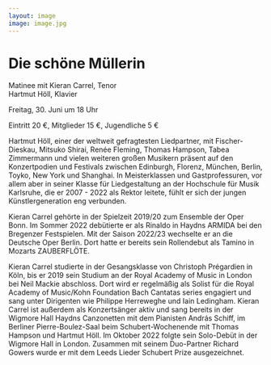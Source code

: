 ```yaml
---
layout: image
image: image.jpg
---
```


# Die schöne Müllerin 
Matinee mit Kieran Carrel, Tenor   
Hartmut Höll, Klavier  

Freitag, 30. Juni um 18 Uhr

Eintritt 20 €, Mitglieder 15 €, Jugendliche 5 €

Hartmut Höll, einer der weltweit gefragtesten Liedpartner, mit Fischer-Dieskau, Mitsuko Shirai, Renée Fleming, Thomas Hampson, Tabea Zimmermann und vielen weiteren großen Musikern präsent auf den Konzertpodien und Festivals zwischen Edinburgh, Florenz, München, Berlin, Toyko, New York und Shanghai. In Meisterklassen und Gastprofessuren, vor allem aber in seiner Klasse für Liedgestaltung an der Hochschule für Musik Karlsruhe, die er 2007 - 2022 als Rektor leitete, fühlt er sich der jungen Künstlergeneration eng verbunden.

  
Kieran Carrel gehörte in der Spielzeit 2019/20 zum Ensemble der Oper Bonn. Im Sommer 2022 debütierte er als Rinaldo in Haydns ARMIDA bei den Bregenzer Festspielen. Mit der Saison 2022/23 wechselte er an die Deutsche Oper Berlin. Dort hatte er bereits sein Rollendebut als Tamino in Mozarts ZAUBERFLÖTE.

Kieran Carrel studierte in der Gesangsklasse von Christoph Prégardien in Köln, bis er 2019 sein Studium an der Royal Academy of Music in London bei Neil Mackie abschloss. Dort wird er regelmäßig als Solist für die Royal Academy of Music/Kohn Foundation Bach Cantatas series engagiert und sang unter Dirigenten wie Philippe Herreweghe und Iain Ledingham. Kieran Carrel ist außerdem als Konzertsänger aktiv und sang bereits in der Wigmore Hall Haydns Canzonetten mit dem Pianisten András Schiff, im Berliner Pierre-Boulez-Saal beim Schubert-Wochenende mit Thomas Hampson und Hartmut Höll. Im Oktober 2022 folgte sein Solo-Debüt in der Wigmore Hall in London. Zusammen mit seinem Duo-Partner Richard Gowers wurde er mit dem Leeds Lieder Schubert Prize ausgezeichnet.
